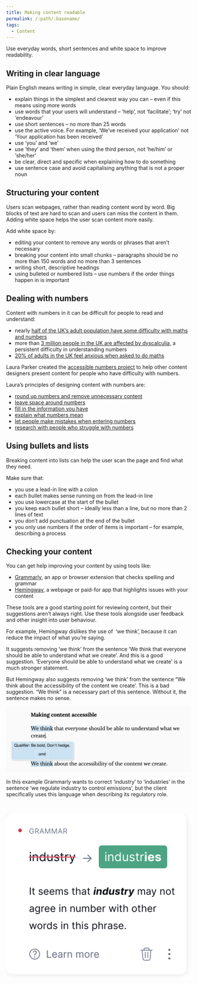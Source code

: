 ```yaml
---
title: Making content readable
permalink: /:path/:basename/
tags:
  - Content
---
```

Use everyday words, short sentences and white space to improve readability. 

## Writing in clear language

Plain English means writing in simple, clear everyday language. You should:

* explain things in the simplest and clearest way you can – even if this means using more words
* use words that your users will understand – ‘help’, not ‘facilitate’; ‘try’ not ‘endeavour’
* use short sentences – no more than 25 words
* use the active voice. For example, ‘We’ve received your application’ not ‘Your application has been received’
* use ‘you’ and ‘we’ 
* use ‘they’ and ‘them’ when using the third person, not ‘he/him’ or ‘she/her’ 
* be clear, direct and specific when explaining how to do something
* use sentence case and avoid capitalising anything that is not a proper noun

## Structuring your content

Users scan webpages, rather than reading content word by word. Big blocks of text are hard to scan and users can miss the content in them. Adding white space helps the user scan content more easily. 

Add white space by:

* editing your content to remove any words or phrases that aren’t necessary
* breaking your content into small chunks – paragraphs should be no more than 150 words and no more than 3 sentences
* writing short, descriptive headings
* using bulleted or numbered lists – use numbers if the order things happen in is important

## Dealing with numbers

Content with numbers in it can be difficult for people to read and understand: 

* nearly [half of the UK’s adult population have some difficulty with maths and numbers](https://www.nationalnumeracy.org.uk/research-and-resources/skills-life-survey-2011)
* more than [3 million people in the UK are affected by dyscalculia](https://www.bdadyslexia.org.uk/dyscalculia/how-can-i-identify-dyscalculia), a persistent difficulty in understanding numbers
* [20% of adults in the UK feel anxious when asked to do maths](http://mathsanxietytrust.com/official-figures.html)

Laura Parker created the [accessible numbers project](https://accessiblenumbers.com/) to help other content designers present content for people who have difficulty with numbers. 

Laura’s principles of designing content with numbers are: 

* [round up numbers and remove unnecessary content](https://accessiblenumbers.com/round-up-numbers)
* [leave space around numbers](https://accessiblenumbers.com/leave-space-around-numbers)
* [fill in the information you have](https://accessiblenumbers.com/fill-in-the-information-you-have)
* [explain what numbers mean](https://accessiblenumbers.com/explain-what-numbers-mean)
* [let people make mistakes when entering numbers](https://accessiblenumbers.com/let-people-make-mistakes-when-entering-numbers)
* [research with people who struggle with numbers](https://accessiblenumbers.com/research-with-people-with-dyscalculia)

## Using bullets and lists

Breaking content into lists can help the user scan the page and find what they need. 

Make sure that:

* you use a lead-in line with a colon
* each bullet makes sense running on from the lead-in line
* you use lowercase at the start of the bullet
* you keep each bullet short – ideally less than a line, but no more than 2 lines of text
* you don’t add punctuation at the end of the bullet
* you only use numbers if the order of items is important – for example, describing a process

## Checking your content

You can get help improving your content by using tools like: 

* [Grammarly](https://grammarly.com/), an app or browser extension that checks spelling and grammar
* [Hemingway](https://hemingwayapp.com/), a webpage or paid-for app that highlights issues with your content

These tools are a good starting point for reviewing content, but their suggestions aren’t always right. Use these tools alongside user feedback and other insight into user behaviour. 

For example, Hemingway dislikes the use of  ‘we think’, because it can reduce the impact of what you’re saying. 

It suggests removing ‘we think’ from the sentence ‘We think that everyone should be able to understand what we create’. And this is a good suggestion. ‘Everyone should be able to understand what we create’ is a much stronger statement. 

But Hemingway also suggests removing ‘we think’ from the sentence “We think about the accessibility of the content we create’. This is a bad suggestion. “We think” is a necessary part of this sentence. Without it, the sentence makes no sense. 

![Hemingway markup suggesting that the user remove the words ‘we think’.](/src/assets/images/content-image1.png)

In this example Grammarly wants to correct ‘industry’ to ‘industries’ in the sentence ‘we regulate industry to control emissions’, but the client specifically uses this language when describing its regulatory role. 

 

![Grammarly suggests changing ‘industry’ to ‘industries’ in the phrase ‘we regulate industry to control emissions’.](/src/assets/images/content-image2.png)
